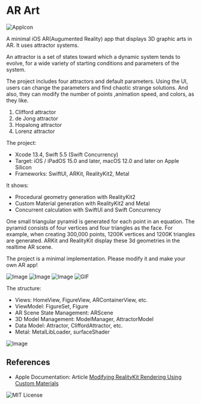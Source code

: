 # AR Art

![AppIcon](https://user-images.githubusercontent.com/66309582/169184025-28376a03-abc9-41b1-b6ad-5b0431be6e78.png)

A minimal iOS AR(Augumented Reality) app that displays 3D graphic arts in AR.
It uses attractor systems.

An attractor is a set of states toward which a dynamic system tends to evolve,
for a wide variety of starting conditions and parameters of the system.

The project includes four attractors and default parameters.
Using the UI, users can change the parameters and find chaotic strange solutions.
And also, they can modify the number of points ,animation speed, and colors, as they like.

1. Clifford attractor
1. de Jong attractor
1. Hopalong attractor
1. Lorenz attractor

The project:

- Xcode 13.4, Swift 5.5 (Swift Concurrency)
- Target: iOS / iPadOS 15.0 and later, macOS 12.0 and later on Apple Silicon
- Frameworks: SwiftUI, ARKit, RealityKit2, Metal

It shows:

- Procedural geometry generation with RealityKit2
- Custom Material generation with RealityKit2 and Metal
- Concurrent calculation with SwiftUI and Swift Concurrency

One small triangular pyramid is generated for each point in an equation.
The pyramid consists of four vertices and four triangles as the face.
For example, when creating 300,000 points, 1200K vertices and 1200K triangles
are generated.
ARKit and RealityKit display these 3d geometries in the realtime AR scene.

The project is a minimal implementation.
Please modify it and make your own AR app!

![Image](https://user-images.githubusercontent.com/66309582/169184612-efaaa53c-e25c-4921-86b6-998228ebcce9.png)
![Image](https://user-images.githubusercontent.com/66309582/169184790-873d6e02-aacf-4348-9d39-a11d4f7bd1f6.png)
![Image](https://user-images.githubusercontent.com/66309582/169184872-96cb6273-8115-4435-983a-7a1d46503f04.png)
![GIF](https://user-images.githubusercontent.com/66309582/169184908-84fa8e14-c3ab-4899-a6d4-c8d8e75940b9.gif)

The structure:

- Views: HomeView, FigureView, ARContainerView, etc.
- ViewModel: FigureSet, Figure
- AR Scene State Management: ARScene
- 3D Model Management: ModelManager, AttractorModel
- Data Model: Attractor, CliffordAttractor, etc.
- Metal: MetalLibLoader, surfaceShader

![Image](https://user-images.githubusercontent.com/66309582/169422495-2aeca43c-8804-49a1-bb4d-7e882c9bac09.png)

## References

- Apple Documentation: Article [Modifying RealityKit Rendering Using Custom Materials](https://developer.apple.com/documentation/realitykit/modifying_realitykit_rendering_using_custom_materials)

![MIT License](http://img.shields.io/badge/license-MIT-blue.svg?style=flat)

